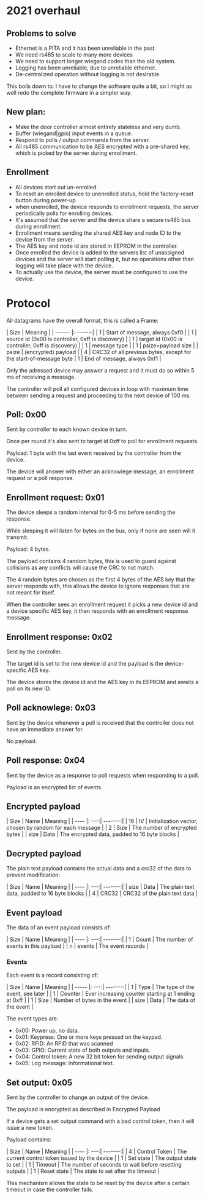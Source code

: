 # 2021 overhaul


## Problems to solve

* Ethernet is a PITA and it has been unreliable in the past.
* We need rs485 to scale to many more devices
* We need to support longer wiegand codes than the old system.
* Logging has been unreliable, due to unreliable ethernet.
* De-centralized operation without logging is not desirable.


This boils down to: I have to change the software quite a bit, so I might as well redo the complete firmware in a simpler way.

## New plan:

* Make the door controller almost entirely stateless and very dumb.
* Buffer (wiegand|gpio) input events in a queue.
* Respond to polls / output commands from the server.
* All rs485 communication to be AES encrypted with a pre-shared key, which is picked by the server during enrollment.


## Enrollment

* All devices start out un-enrolled.
* To reset an enrolled device to unenrolled status, hold the factory-reset button during power-up.
* when unenrolled, the device responds to enrollment requests, the server periodically polls for enrolling devices.
* It's assumed that the server and the device share a secure rs485 bus during enrollment.
* Enrollment means sending the shared AES key and node ID to the device from the server.
* The AES key and node id are stored in EEPROM in the controller.
* Once enrolled the device is added to the servers list of unassigned devices and the server will start polling it, but no operations other than logging will take place with the device.
* To actually use the device, the server must be configured to use the device.


# Protocol

All datagrams have the overall format, this is called a Frame:

| Size   | Meaning |
| ------ |: ------:|
| 1      | Start of message, always 0xf0 |
| 1      | source id (0x00 is controller, 0xff is discovery) |
| 1      | target id (0x00 is controller, 0xff is discovery) |
| 1      | message type |
| 1      | psize=payload size |
| psize  | (encrypted) payload |
| 4      | CRC32 of all previous bytes, except for the start-of-message byte
| 1      | End of message, always 0xf1 |

Only the adressed device may answer a request and it must do so within 5 ms of receiving a message.

The controller will poll all configured devices in loop with maximum time between sending a request and proceeding to the next device of 100 ms.


## Poll: 0x00

Sent by controller to each known device in turn.

Once per round it's also sent to target id 0xff to poll for enrollment requests.

Payload: 1 byte with the last event received by the controller from the device.


The device will answer with either an acknowlege message, an enrollment request or a poll response.


## Enrollment request: 0x01

The device sleeps a random interval for 0-5 ms before sending the response.

While sleeping it will listen for bytes on the bus, only if none are seen will it transmit.

Payload: 4 bytes.

The payload contains 4 random bytes, this is used to guard against collisions as any conflicts will cause the CRC to not match.

The 4 random bytes are chosen as the first 4 bytes of the AES key that the server responds with, this allows the device to ignore responses that are not meant for itself.

When the controller sees an enrollment request it picks a new device id and a device specific AES key, it then responds with an enrollment response message.


## Enrollment response: 0x02

Sent by the controller.

The target id is set to the new device id and the payload is the device-specific AES key.

The device stores the device id and the AES key in its EEPROM and awaits a poll on its new ID.


## Poll acknowlege: 0x03

Sent by the device whenever a poll is received that the controller does not have an immediate answer for.

No payload.


## Poll response: 0x04

Sent by the device as a response to poll requests when responding to a poll.

Payload is an encrypted list of events.


## Encrypted payload

| Size | Name | Meaning | 
| ---- |: ---:| -------:|
| 16   | IV | Initialization vector, chosen by random for each message | 
| 2    | Size | The number of encrypted bytes |
| size | Data | The encrypted data, padded to 16 byte blocks |

## Decrypted payload

The plain text payload contains the actual data and a crc32 of the data to prevent modification:

| Size | Name | Meaning | 
| ---- |: ---:| -------:|
| size | Data | The plain text data, padded to 16 byte blocks |
| 4    | CRC32 | CRC32 of the plain text data |

## Event payload

The data of an event payload consists of:

| Size | Name | Meaning | 
| ---- |: ---:| -------:|
| 1    | Count | The number of events in this payload |
| n    | events | The event records |

### Events

Each event is a record consisting of:

| Size  | Name | Meaning | 
| ----- |: ---:| -------:|
| 1     | Type | The type of the event, see later |
| 1     | Counter | Ever increasing counter starting at 1 ending at 0xff | 
| 1     | Size | Number of bytes in the event |
| size  | Data | The data of the event |
 

The event types are:

* 0x00: Power up, no data.
* 0x01: Keypress: One or more keys pressed on the keypad.
* 0x02: RFID: An RFID that was scanned
* 0x03: GPIO: Current state of both outputs and inputs.
* 0x04: Control token: A new 32 bit token for sending output signals
* 0x05: Log message: Informational text.


## Set output: 0x05

Sent by the controller to change an output of the device.

The payload is encrypted as described in Encrypted Payload

If a device gets a set output command with a bad control token, then it will issue a new token.

Payload contains:

| Size | Name | Meaning | 
| ---- |: ---:| -------:|
| 4    | Control Token | The current control token issued by the device |
| 1    | Set state | The output state to set |
| 1    | Timeout | The number of seconds to wait before resetting outputs |
| 1    | Reset state | The state to set after the timeout |

This mechanism allows the state to be reset by the device after a certain timeout in case the controller fails.





